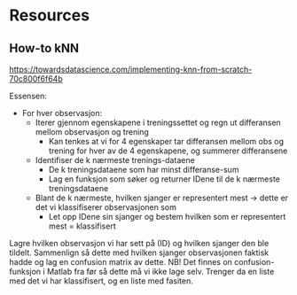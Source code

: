 # Resources

## How-to kNN
https://towardsdatascience.com/implementing-knn-from-scratch-70c800f6f64b

Essensen:
- For hver observasjon:
  - Iterer gjennom egenskapene i treningssettet og regn ut differansen mellom observasjon og trening
    - Kan tenkes at vi for 4 egenskaper tar differansen mellom obs og trening for hver av de 4 egenskapene, og summerer differansene
  - Identifiser de k nærmeste trenings-dataene
    - De k treningsdataene som har minst differanse-sum
    - Lag en funksjon som søker og returner IDene til de k nærmeste treningsdataene
  - Blant de k nærmeste, hvilken sjanger er representert mest -> dette er det vi klassifiserer observasjonen som
    - Let opp IDene sin sjanger og bestem hvilken som er representert mest = klassifisert

Lagre hvilken observasjon vi har sett på (ID) og hvilken sjanger den ble tildelt. Sammenlign så dette med hvilken sjanger observasjonen faktisk hadde og lag en confusion matrix av dette.
NB! Det finnes on confusion-funksjon i Matlab fra før så dette må vi ikke lage selv. Trenger da en liste med det vi har klassifisert, og en liste med fasiten.
